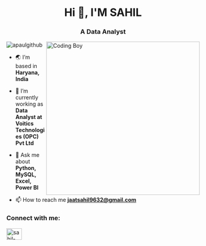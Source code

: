 <h1 align="center">Hi 👋, I'M SAHIL</h1>
<h3 align="center">A Data Analyst</h3>
<img align="right" alt="Coding Boy" width="400" src="https://media.giphy.com/media/5PiwF0xlr6DolqSTqk/giphy.gif">

<p align="left"> <img src="https://komarev.com/ghpvc/?username=apaulgithub&label=Profile%20views&color=0e75b6&style=flat" alt="apaulgithub" /> </p>

- 🌏 I’m based in **Haryana, India**

- 🔭 I’m currently working as **Data Analyst at Voitics Technologies (OPC) Pvt Ltd**

- 💬 Ask me about **Python, MySQL, Excel, Power BI**

- 📫 How to reach me **jaatsahil9632@gmail.com**

<h3 align="left">Connect with me:</h3>
<p align="left">
<a href="https://www.linkedin.com/in/sahil-singh-45b1b0323" target="blank"><img align="center" src="https://raw.githubusercontent.com/rahuldkjain/github-profile-readme-generator/master/src/images/icons/Social/linked-in-alt.svg" alt="sahil-singh" height="30" width="40" /></a>
</p>
